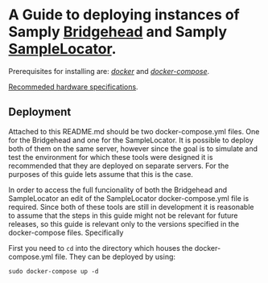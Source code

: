 # A Guide to deploying instances of Samply [Bridgehead](https://github.com/samply/bridgehead-deployment) and Samply [SampleLocator](https://github.com/samply/sample-locator).

Prerequisites for installing are: [_docker_](https://docs.docker.com/get-docker/) and [_docker-compose_](https://docs.docker.com/compose/).

[Recommeded hardware specifications](https://samply.github.io/bbmri-fhir-ig/howtoJoin.html#general-requirements).

## Deployment

Attached to this README.md should be two docker-compose.yml files. One for the Bridgehead and one for the SampleLocator. It is possible to deploy both of them on the same server, however since the goal is to simulate and test the environment for which these tools were designed it is recommended that they are deployed on separate servers. For the purposes of this guide lets assume that this is the case.

In order to access the full funcionality of both the Bridgehead and SampleLocator an edit of the SampleLocator docker-compose.yml file is required. Since both of these tools are still in development it is reasonable to assume that the steps in this guide might not be relevant for future releases, so this guide is relevant only to the versions specified in the docker-compose files. Specifically

First you need to `cd` into the directory which houses the docker-compose.yml file. They can be deployed by using:

`sudo docker-compose up -d`

